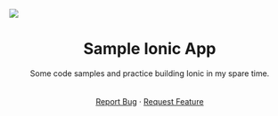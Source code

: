 ![](https://upload.wikimedia.org/wikipedia/commons/thumb/2/24/Ionic-logo-landscape.svg/1200px-Ionic-logo-landscape.svg.png)
<br />
  <h1 align="center">Sample Ionic App</h1>
  <p align="center">
    Some code samples and practice building Ionic in my spare time.
    <br />
    <!-- <a href="https://github.com/brinehart/ionic-app"><strong>Explore the docs »</strong></a> -->
    <br />
    <br />
    <a href="https://github.com/brinehart/ionic-app/issues">Report Bug</a>
    ·
    <a href="https://github.com/brinehart/ionic-app/issues">Request Feature</a>
  </p>
